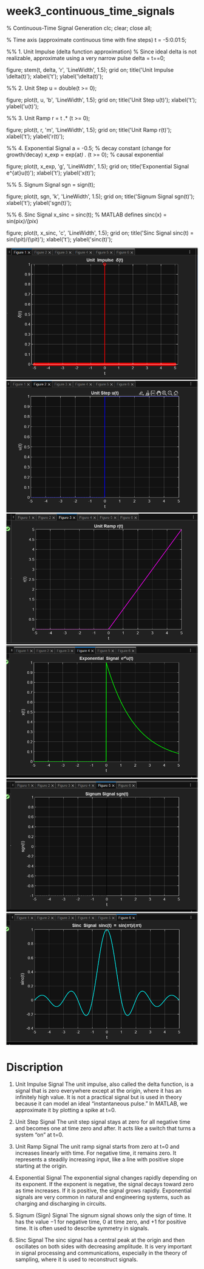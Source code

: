 # week3_continuous_time_signals
% Continuous-Time Signal Generation
clc; clear; close all;

% Time axis (approximate continuous time with fine steps)
t = -5:0.01:5;

%% 1. Unit Impulse (delta function approximation)
% Since ideal delta is not realizable, approximate using a very narrow pulse
delta = t==0;  

figure;
stem(t, delta, 'r', 'LineWidth', 1.5); grid on;
title('Unit Impulse \delta(t)');
xlabel('t'); ylabel('\delta(t)');

%% 2. Unit Step
u = double(t >= 0);

figure;
plot(t, u, 'b', 'LineWidth', 1.5); grid on;
title('Unit Step u(t)');
xlabel('t'); ylabel('u(t)');

%% 3. Unit Ramp
r = t .* (t >= 0);

figure;
plot(t, r, 'm', 'LineWidth', 1.5); grid on;
title('Unit Ramp r(t)');
xlabel('t'); ylabel('r(t)');

%% 4. Exponential Signal
a = -0.5; % decay constant (change for growth/decay)
x_exp = exp(a*t) .* (t >= 0); % causal exponential

figure;
plot(t, x_exp, 'g', 'LineWidth', 1.5); grid on;
title('Exponential Signal e^{at}u(t)');
xlabel('t'); ylabel('x(t)');

%% 5. Signum Signal
sgn = sign(t);

figure;
plot(t, sgn, 'k', 'LineWidth', 1.5); grid on;
title('Signum Signal sgn(t)');
xlabel('t'); ylabel('sgn(t)');

%% 6. Sinc Signal
x_sinc = sinc(t); % MATLAB defines sinc(x) = sin(pi*x)/(pi*x)

figure;
plot(t, x_sinc, 'c', 'LineWidth', 1.5); grid on;
title('Sinc Signal sinc(t) = sin(\pit)/(\pit)');
xlabel('t'); ylabel('sinc(t)');

![image](/images/ss1.png)
![image](/images/ss2.png)
![image](/images/ss3.png)
![image](/images/ss4.png)
![image](/images/ss5.png)
![image](/images/ss6.png)

# Discription
1. Unit Impulse Signal
The unit impulse, also called the delta function, is a signal that is zero everywhere except at the origin, where it has an infinitely high value. It is not a practical signal but is used in theory because it can model an ideal “instantaneous pulse.” In MATLAB, we approximate it by plotting a spike at t=0.

2. Unit Step Signal
The unit step signal stays at zero for all negative time and becomes one at time zero and after. It acts like a switch that turns a system “on” at t=0.

3. Unit Ramp Signal
The unit ramp signal starts from zero at t=0 and increases linearly with time. For negative time, it remains zero. It represents a steadily increasing input, like a line with positive slope starting at the origin.

4. Exponential Signal
The exponential signal changes rapidly depending on its exponent. If the exponent is negative, the signal decays toward zero as time increases. If it is positive, the signal grows rapidly. Exponential signals are very common in natural and engineering systems, such as charging and discharging in circuits.

5. Signum (Sign) Signal
The signum signal shows only the sign of time. It has the value −1 for negative time, 0 at time zero, and +1 for positive time. It is often used to describe symmetry in signals.

6. Sinc Signal
The sinc signal has a central peak at the origin and then oscillates on both sides with decreasing amplitude. It is very important in signal processing and communications, especially in the theory of sampling, where it is used to reconstruct signals.

